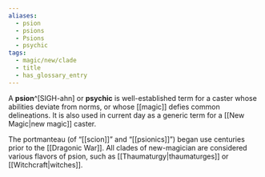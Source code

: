```yaml
---
aliases:
  - psion
  - psions
  - Psions
  - psychic
tags:
  - magic/new/clade
  - title
  - has_glossary_entry
---
```

A **psion**^[SIGH-ahn] or **psychic** is well-established term for a caster whose abilities deviate from norms, or whose [[magic]] defies common delineations. It is also used in current day as a generic term for a [[New Magic|new magic]] caster. 

The portmanteau (of “[[scion]]” and “[[psionics]]”) began use centuries prior to the [[Dragonic War]]. All clades of new-magician are considered various flavors of psion, such as [[Thaumaturgy|thaumaturges]] or [[Witchcraft|witches]].